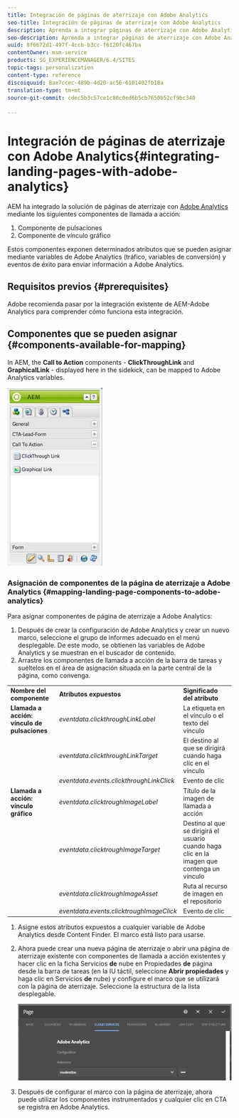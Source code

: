 ```yaml
---
title: Integración de páginas de aterrizaje con Adobe Analytics
seo-title: Integración de páginas de aterrizaje con Adobe Analytics
description: Aprenda a integrar páginas de aterrizaje con Adobe Analytics.
seo-description: Aprenda a integrar páginas de aterrizaje con Adobe Analytics.
uuid: 8f6672d1-497f-4ccb-b3cc-f6120fc467ba
contentOwner: msm-service
products: SG_EXPERIENCEMANAGER/6.4/SITES
topic-tags: personalization
content-type: reference
discoiquuid: 8ae7ccec-489b-4d20-ac56-6101402fb18a
translation-type: tm+mt
source-git-commit: cdec5b3c57ce1c80c0ed6b5cb7650b52cf9bc340

---
```



# Integración de páginas de aterrizaje con Adobe Analytics{#integrating-landing-pages-with-adobe-analytics}

AEM ha integrado la solución de páginas de aterrizaje con [Adobe Analytics](https://www.omniture.com/en/products/analytics/sitecatalyst) mediante los siguientes componentes de llamada a acción:

1. Componente de pulsaciones
1. Componente de vínculo gráfico

Estos componentes exponen determinados atributos que se pueden asignar mediante variables de Adobe Analytics (tráfico, variables de conversión) y eventos de éxito para enviar información a Adobe Analytics.

## Requisitos previos {#prerequisites}

Adobe recomienda pasar por la integración [](/help/sites-administering/adobeanalytics.md) existente de AEM-Adobe Analytics para comprender cómo funciona esta integración.

## Componentes que se pueden asignar {#components-available-for-mapping}

In AEM, the **Call to Action** components - **ClickThroughLink** and **GraphicalLink** - displayed here in the sidekick, can be mapped to Adobe Analytics variables.

![chlimage_1-21](assets/chlimage_1-21.jpeg)

### Asignación de componentes de la página de aterrizaje a Adobe Analytics {#mapping-landing-page-components-to-adobe-analytics}

Para asignar componentes de página de aterrizaje a Adobe Analytics:

1. Después de crear la configuración de Adobe Analytics y crear un nuevo marco, seleccione el grupo de informes adecuado en el menú desplegable. De este modo, se obtienen las variables de Adobe Analytics y se muestran en el buscador de contenido.
1. Arrastre los componentes de llamada a acción de la barra de tareas y suéltelos en el área de asignación situada en la parte central de la página, como convenga.

<table> 
 <tbody>
  <tr>
   <td><strong>Nombre del componente</strong></td> 
   <td><strong>Atributos expuestos</strong></td> 
   <td><strong>Significado del atributo</strong></td> 
  </tr>
  <tr>
   <td><strong>Llamada a acción: vínculo de pulsaciones</strong></td> 
   <td><i>eventdata.clickthroughLinkLabel</i><br /> </td> 
   <td>La etiqueta en el vínculo o el texto del vínculo </td> 
  </tr>
  <tr>
   <td><br type="_moz" /> </td> 
   <td><i>eventdata.clickthroughLinkTarget</i><br /> </td> 
   <td>El destino al que se dirigirá cuando haga clic en el vínculo </td> 
  </tr>
  <tr>
   <td><br type="_moz" /> </td> 
   <td><i>eventdata.events.clickthroughLinkClick</i><br /> </td> 
   <td>Evento de clic </td> 
  </tr>
  <tr>
   <td><strong>Llamada a acción: vínculo gráfico</strong></td> 
   <td><i>eventdata.clicktroughImageLabel</i><br /> </td> 
   <td>Título de la imagen de llamada a acción </td> 
  </tr>
  <tr>
   <td><br type="_moz" /> </td> 
   <td><i>eventdata.clicktroughImageTarget</i><br /> </td> 
   <td>Destino al que se dirigirá el usuario cuando haga clic en la imagen que contenga un vínculo</td> 
  </tr>
  <tr>
   <td><br type="_moz" /> </td> 
   <td><i>eventdata.clicktroughImageAsset</i><br /> </td> 
   <td>Ruta al recurso de imagen en el repositorio </td> 
  </tr>
  <tr>
   <td><br type="_moz" /> </td> 
   <td><i>eventdata.events.clicktroughImageClick</i><br /> </td> 
   <td>Evento de clic</td> 
  </tr>
 </tbody>
</table>

1. Asigne estos atributos expuestos a cualquier variable de Adobe Analytics desde Content Finder. El marco está listo para usarse.
1. Ahora puede crear una nueva página de aterrizaje o abrir una página de aterrizaje existente con componentes de llamada a acción existentes y hacer clic en la ficha Servicios **de** nube en Propiedades **de** página desde la barra de tareas (en la IU táctil, seleccione **Abrir propiedades** y haga clic en Servicios **de** nube) y configure el marco que se utilizará con la página de aterrizaje. Seleccione la estructura de la lista desplegable.

   ![chlimage_1-25](assets/chlimage_1-25.png)

1. Después de configurar el marco con la página de aterrizaje, ahora puede utilizar los componentes instrumentados y cualquier clic en CTA se registra en Adobe Analytics.

